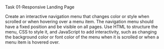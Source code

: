 Task 01-Responsive Landing Page

Create an interactive navigation menu that changes color or style when scrolled or when hovering over a menu item.
The navigation menu should have a fixed position and be visible on all pages. 
Use HTML to structure the menu, CSS to style it, and JavaScript to add interactivity, such as changing the background color or font color of the menu when it is scrolled or when a menu item is hovered over.
